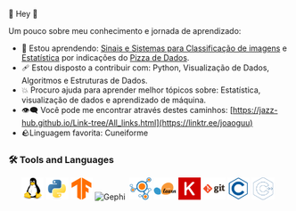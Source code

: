  🌸 Hey 🌸 

Um pouco sobre meu conhecimento e jornada de aprendizado:

- 💢  Estou aprendendo: [Sinais e Sistemas para Classificação de imagens](https://www.youtube.com/watch?v=0lvHURoyhtc&t=2073s) e [Estatística](https://www.udacity.com/course/intro-to-statistics--st101) por indicações do [Pizza de Dados](https://github.com/PizzaDeDados/datascience-pizza?tab=readme-ov-file#intermediario).
- 🩹  Estou disposto a contribuir com: Python, Visualização de Dados, Algoritmos e Estruturas de Dados.
- 💥  Procuro ajuda para aprender melhor tópicos sobre: Estatística, visualização de dados e aprendizado de máquina.
- 👁‍🗨 Você pode me encontrar através destes caminhos: [https://jazz-hub.github.io/Link-tree/All_links.html](https://linktr.ee/joaoguu)
- 🪨Linguagem favorita: Cuneiforme


### 🛠️ Tools and Languages

<div id="tools" align="center">
  <img src ="https://github.com/devicons/devicon/blob/master/icons/linux/linux-original.svg" title="Linux" alt="Linux" width="40" height="40"/>
  <img src ="https://github.com/devicons/devicon/blob/master/icons/python/python-original.svg" title="Python" alt="Python" width="40" height="40"/>
  <img src ="https://github.com/devicons/devicon/blob/master/icons/tensorflow/tensorflow-original.svg" title="tensorflow" alt="tensorflow" width="40" height="40"/>
  <img src ="https://avatars.githubusercontent.com/u/1144411?s=48&v=4" title="Gephi" alt="Gephi" width="40" height="40"/>&nbsp;
  <img src ="https://github.com/devicons/devicon/blob/master/icons/networkx/networkx-original.svg" title="networkx" alt="networkx" width="40" height="40"/>  
  <img src ="https://github.com/devicons/devicon/blob/master/icons/scikitlearn/scikitlearn-original.svg" title = "sklearn" alt = "sklearn width="40" height="40"/>
  <img src ="https://github.com/devicons/devicon/blob/master/icons/keras/keras-original.svg" title="Keras" alt="Keras" width="40" height="40"/>
  <img src ="https://github.com/devicons/devicon/blob/master/icons/git/git-original-wordmark.svg" title="Git" alt="Git" width="40" height="40"/>
  <img src ="https://github.com/devicons/devicon/blob/master/icons/c/c-line.svg" title="C" alt="C" width="40" height="40"/>
  <img src ="https://github.com/devicons/devicon/blob/master/icons/cplusplus/cplusplus-line.svg" title="C++" alt="C++" width="40" height="40"/>&nbsp;
</div>
